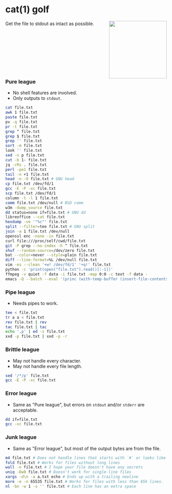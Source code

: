 
# cat(1) golf
<img style="float: right" width="180" src="catgolf.svg">
Get the file to stdout as intact as possible.
<div style="clear: both">

### Pure league

- No shell features are involved.
- Only outputs to `stdout`.


```sh
cat file.txt
awk 1 file.txt
paste file.txt
pv -q file.txt
pr -t file.txt
grep ^ file.txt
grep $ file.txt
grep '' file.txt
sort -m file.txt
look '' file.txt
sed -n p file.txt
cut -b 1- file.txt
jq -rRs . file.txt
perl -pe1 file.txt
tail -n +1 file.txt
head -n -0 file.txt # GNU head
cp file.txt /dev/fd/1
gcc -E -P -xc file.txt
scp file.txt /dev/fd/1
column -t -l 1 file.txt
comm file.txt /dev/null # BSD comm
w3m -dump_source file.txt
dd status=none if=file.txt # GNU dd
libreoffice --cat file.txt
hexdump -ve '"%c"' file.txt
split --filter=tee file.txt # GNU split
join -a 1 file.txt /dev/null
openssl enc -none -in file.txt
curl file:///proc/self/cwd/file.txt
git -P grep --no-index -h ^ file.txt
shuf --random-source=/dev/zero file.txt
bat --color=never --style=plain file.txt
diff --line-format=%L /dev/null file.txt
vim -es --clean '+w! /dev/fd/1' '+q!' file.txt
python -c 'print(open("file.txt").read()[:-1])'
ffmpeg -v quiet -f data -i file.txt -map 0:0 -c text -f data -
emacs -Q --batch --eval '(princ (with-temp-buffer (insert-file-contents "file.txt") (buffer-string)))'
```

### Pipe league

- Needs pipes to work.

```sh
tee < file.txt
tr a a < file.txt
rev file.txt | rev
tac file.txt | tac
echo ',p' | ed -s file.txt
xxd -p file.txt | xxd -p -r
```

### Brittle league

- May not handle every character.
- May not handle every file length.

```sh
sed '/*/p' file.txt
gcc -E -P -xc file.txt
```

### Error league

- Same as "Pure league", but errors on `stdout` and/or `stderr` are acceptable.

```sh
dd if=file.txt
gcc -xc file.txt
```

### Junk league

- Same as "Error league", but most of the output bytes are from the file.

```sh
m4 file.txt # Does not handle lines that starts with `#` or looks like definitions.
fold file.txt # Works for files without long lines
wall -n file.txt # I hope your file doesn't have any secrets
uniq -Dw0 file.txt # Doesn't work for single-line files
xargs -d\n -a a.txt echo # Ends up with a trailing newline
more -e -n 65535 file.txt # Works for files with less than 65k lines.
nl -bn -w 1 -s '' file.txt # Each line has an extra space
```
